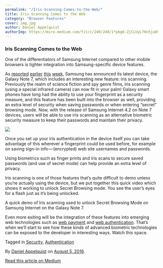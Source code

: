 ```yaml
---
permalink: "/Iris-Scanning-Comes-to-the-Web/"
title: Iris Scanning Comes to the Web
category: "Browser Features"
cover: img.jpg
author: Daniel Appelquist
authorImg: https://miro.medium.com/fit/c/240/240/1*pbg6-ZjCLUyL76n5ja0S5Q.jpeg
---
```


### Iris Scanning Comes to the Web

One of the differentiators of Samsung Internet compared to other mobile browsers is tighter integration into Samsung-specific device features.

As [reported](http://www.phonearena.com/news/4-cool-things-you-can-do-with-the-iris-scanner-on-the-Galaxy-Note-7_id83774) [earlier](http://motherboard.vice.com/read/samsung-galaxy-note-7-iris-scanner) [this](http://www.cnet.com/uk/news/samsung-galaxy-note-7-ready-for-the-rumble-of-the-jumbos/) [week](http://arstechnica.com/gadgets/2016/08/galaxy-note-7-hands-on-samsung-goes-full-sci-fi-with-an-iris-scanner/), Samsung has announced its latest device, the Galaxy Note 7, which includes an interesting new feature: iris scanning. Previously the realm of science fiction and spy genre films, iris scanning (using a special infrared camera) can now fit in your palm! Galaxy smart phones have long had the ability to use your fingerprint as a security measure, and this feature has been built into the browser as well, providing an extra level of security when saving passwords or when entering “secret” browsing mode. Now, with the release of Samsung Internet 4.2 on Note 7 devices, users will be able to use iris scanning as an alternative biometric security measure to keep their passwords and maintain their privacy.

![](https://cdn-images-1.medium.com/max/600/1*BFLPFSCPF0ooeBYD0XgiZw.png)

Once you set up your iris authentication in the device itself you can take advantage of this wherever a fingerprint could be used before, for example on saving sign-in info — (encrypted) web site usernames and passwords.

Using biometrics such as finger prints and iris scans to secure saved passwords (and use of secret mode) can help provide an extra level of privacy.

Iris scanning is one of those features that’s quite difficult to demo unless you’re actually using the device, but we put together this quick video which shows it working to unlock Secret Browsing mode. You see the user’s eyes for a flash just as it’s being unlocked.

A quick demo of Iris scanning used to unlock Secret Browsing Mode on Samsung Internet on the Galaxy Note 7.

Even more exiting will be the integration of these features into emerging web technologies such as [web payment](https://www.w3.org/Payments/WG/) and [web authentication](https://www.w3.org/blog/webauthn/). That’s when we’ll start to see how these kinds of advanced biometric technologies can be exposed to the developer in interesting ways. Watch this space.

Tagged in [Security](https://medium.com/tag/security), [Authentication](https://medium.com/tag/authentication)

By [Daniel Appelquist](https://medium.com/@torgo) on [August 5, 2016](https://medium.com/p/516b40063622).

[Read this article on Medium](https://medium.com/@torgo/iris-scanning-comes-to-the-web-516b40063622)